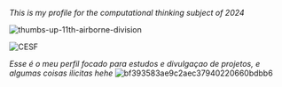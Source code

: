 _This is my profile for the computational thinking subject of 2024_

![thumbs-up-11th-airborne-division](https://github.com/user-attachments/assets/e181f0c8-5784-449e-a1f4-d766d25da5de)

![CESF](https://m.facebook.com/groups/cesfcampolargo/announcements/)

_Esse é o meu perfil focado para estudos e divulgaçao de projetos, e algumas coisas ilicitas hehe_
![bf393583ae9c2aec37940220660bdbb6](https://github.com/user-attachments/assets/141a5aab-d674-40ec-b4a5-df2abbf9f2f7)
